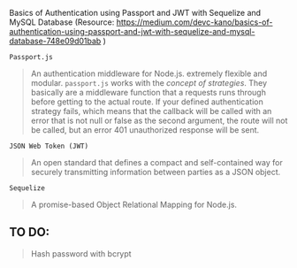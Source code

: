 Basics of Authentication using Passport and JWT with Sequelize and MySQL Database (Resource: 
https://medium.com/devc-kano/basics-of-authentication-using-passport-and-jwt-with-sequelize-and-mysql-database-748e09d01bab )

`Passport.js`
> An authentication middleware for Node.js. extremely flexible and modular.
> `passport.js` works with the _concept of strategies_. They basically are a middleware function that a requests runs through before getting to the actual route. If your defined authentication strategy fails, which means that the callback will be called with an error that is not null or false as the second argument, the route will not be called, but an error 401 unauthorized response will be sent.

`JSON Web Token (JWT)`
> An open standard that defines a compact and self-contained way for securely transmitting information between parties as a JSON object.

`Sequelize`
> A promise-based Object Relational Mapping for Node.js.

## TO DO:
> Hash password with bcrypt
